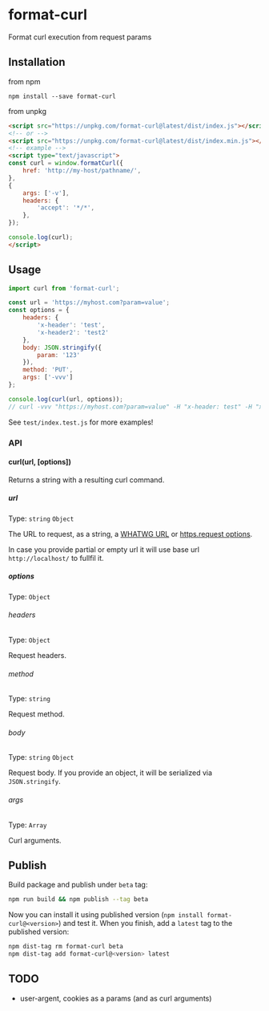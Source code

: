 # format-curl
Format curl execution from request params

## Installation
from npm

```shell
npm install --save format-curl
```

from unpkg

```html
<script src="https://unpkg.com/format-curl@latest/dist/index.js"></script>
<!-- or -->
<script src="https://unpkg.com/format-curl@latest/dist/index.min.js"></script>
<!-- example -->
<script type="text/javascript">
const curl = window.formatCurl({
    href: 'http://my-host/pathname/',
},
{
    args: ['-v'],
    headers: {
        'accept': '*/*',
    },
});

console.log(curl);
</script>
```

## Usage
```js
import curl from 'format-curl';

const url = 'https://myhost.com?param=value';
const options = {
    headers: {
        'x-header': 'test',
        'x-header2': 'test2'
    },
    body: JSON.stringify({
        param: '123'
    }),
    method: 'PUT',
    args: ['-vvv']
};

console.log(curl(url, options));
// curl -vvv "https://myhost.com?param=value" -H "x-header: test" -H "x-header2: test2" --data '{"param":"123"}' -X PUT
```

See `test/index.test.js` for more examples!

### API

#### curl(url, [options])

Returns a string with a resulting curl command.

##### url
Type: `string` `Object`

The URL to request, as a string, a [WHATWG URL](https://nodejs.org/api/url.html#url_class_url) or [https.request options](https://nodejs.org/api/https.html#https_https_request_options_callback).

In case you provide partial or empty url it will use base url `http://localhost/` to fullfil it.

##### options
Type: `Object`

###### headers
Type: `Object`

Request headers.

###### method
Type: `string`

Request method.

###### body
Type: `string` `Object`

Request body. If you provide an object, it will be serialized via `JSON.stringify`.

###### args
Type: `Array`

Curl arguments.

## Publish

Build package and publish under `beta` tag:

```bash
npm run build && npm publish --tag beta
```

Now you can install it using published version (`npm install format-curl@<version>`) and test it. When you finish, add a `latest` tag to the published version:

```bash
npm dist-tag rm format-curl beta
npm dist-tag add format-curl@<version> latest
```

## TODO
* user-argent, cookies as a params (and as curl arguments)
